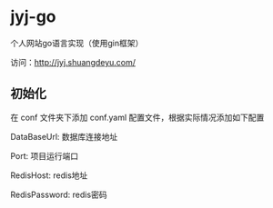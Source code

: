 # jyj-go
个人网站go语言实现（使用gin框架）

访问：http://jyj.shuangdeyu.com/

## 初始化
在 conf 文件夹下添加 conf.yaml 配置文件，根据实际情况添加如下配置

DataBaseUrl: 数据库连接地址

Port: 项目运行端口

RedisHost: redis地址

RedisPassword: redis密码